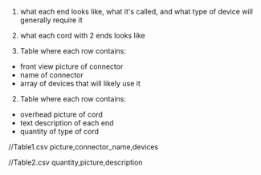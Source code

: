 1. what each end looks like, what it's called, and what type of device will generally require it
2. what each cord with 2 ends looks like



1. Table where each row contains:
  - front view picture of connector
  - name of connector
  - array of devices that will likely use it

2. Table where each row contains:
  - overhead picture of cord
  - text description of each end
  - quantity of type of cord



//Table1.csv
picture,connector_name,devices





//Table2.csv
quantity,picture,description
